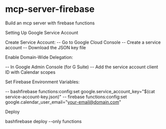 # mcp-server-firebase

Build an mcp server with firebase functions


Setting Up Google Service Account

Create Service Account:
-- Go to Google Cloud Console
-- Create a service account
-- Download the JSON key file


Enable Domain-Wide Delegation:

-- In Google Admin Console (for G Suite)
-- Add the service account client ID with Calendar scopes


Set Firebase Environment Variables:

-- bashfirebase functions:config:set google.service_account_key="$(cat service-account-key.json)"
-- firebase functions:config:set google.calendar_user_email="your-email@domain.com"

Deploy

bashfirebase deploy --only functions
